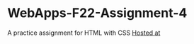 # WebApps-F22-Assignment-4
A practice assignment for HTML with CSS
[Hosted at]( https://44-563-web-apps-f22.github.io/44563-webapps-assignment-4-Lohitha-github/)
